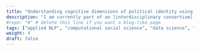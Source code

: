 ```yaml
---
title: "Understanding cognitive dimensions of political identity using NLP"
description: "I am currently part of an [interdisciplinary consortium](https://interactingminds.au.dk/news/enkelt/artikel/the-transformation-of-a-european-sense-of-solidarity-visceral-politics-and-social-belonging-in-a) working on investigating what drives people's feeling of belonging to national and transnational institutions such as the European Union. As a postdoc at the [Interacting Minds Centre](https://interactingminds.au.dk/) at Aarhus University, I am currently working on understanding which cognitive representations underlie people's feeling of social and political belonging using a large multilingual corpus of social media text data and open-text survey data. \n"
#repo: "#" # delete this line if you want a blog-like page
tags: ["applied NLP", "computational social science", "data science", "ML"]
weight: 4
draft: false
---
```

